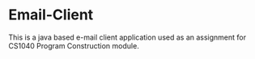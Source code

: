 # Email-Client
This is a java based e-mail client application used as an assignment for CS1040 Program Construction module.
